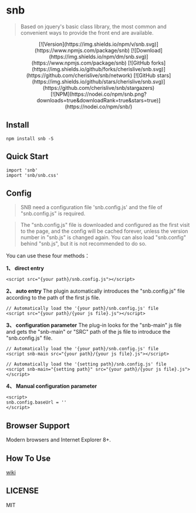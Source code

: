 # snb
> Based on jquery's basic class library, the most common and convenient ways to provide the front end are available.

<center>
[![Version](https://img.shields.io/npm/v/snb.svg)](https://www.npmjs.com/package/snb)  [![Download](https://img.shields.io/npm/dm/snb.svg)](https://www.npmjs.com/package/snb)  [![GitHub forks](https://img.shields.io/github/forks/cherislive/snb.svg)](https://github.com/cherislive/snb/network)  [![GitHub stars](https://img.shields.io/github/stars/cherislive/snb.svg)](https://github.com/cherislive/snb/stargazers)</center>
<center>
[![NPM](https://nodei.co/npm/snb.png?downloads=true&downloadRank=true&stars=true)](https://nodei.co/npm/snb/)
</center>

## Install
```
npm install snb -S
```

## Quick Start
```
import 'snb'
import 'snb/snb.css'
```

## Config
> SNB need a configuration file 'snb.config.js' and the file of "snb.config.js" is required.

> The "snb.config.js" file is downloaded and configured as the first visit to the page, and the config will be cached forever, unless the version number in "snb.js" is changed again. You can also load "snb.config" behind "snb.js", but it is not recommended to do so.

You can use these four methods：

 **1、 direct entry**
```
<script src="{your path}/snb.config.js"></script>
```

 **2、 auto entry**
The plugin automatically introduces the "snb.config.js" file according to the path of the first js file.
```
// Automatically load the '{your path}/snb.config.js' file
<script src="{your path}/{your js file}.js"></script>
```

**3、 configuration parameter**
The plug-in looks for the "snb-main" js file and gets the "snb-main" or "SRC" path of the js file to introduce the "snb.config.js" file.
```
// Automatically load the '{your path}/snb.config.js' file
<script snb-main src="{your path}/{your js file}.js"></script>

// Automatically load the '{setting path}/snb.config.js' file
<script snb-main="{setting path}" src="{your path}/{your js file}.js"></script>
```


**4、 Manual configuration parameter**
```
<script>
snb.config.baseUrl = ''
</script>
```

## Browser Support
Modern browsers and Internet Explorer 8+.

## How To Use
[wiki](https://github.com/cherislive/snb/wiki)

## LICENSE

MIT